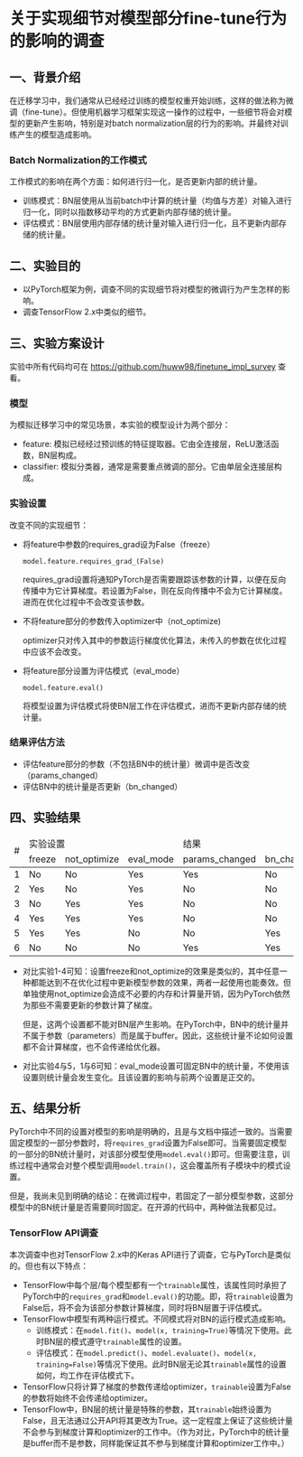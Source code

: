 # 关于实现细节对模型部分fine-tune行为的影响的调查

## 一、背景介绍

在迁移学习中，我们通常从已经经过训练的模型权重开始训练，这样的做法称为微调（fine-tune）。但使用机器学习框架实现这一操作的过程中，一些细节将会对模型的更新产生影响，特别是对batch normalization层的行为的影响。并最终对训练产生的模型造成影响。

### Batch Normalization的工作模式

工作模式的影响在两个方面：如何进行归一化，是否更新内部的统计量。

* 训练模式：BN层使用从当前batch中计算的统计量（均值与方差）对输入进行归一化，同时以指数移动平均的方式更新内部存储的统计量。
* 评估模式：BN层使用内部存储的统计量对输入进行归一化，且不更新内部存储的统计量。

## 二、实验目的

* 以PyTorch框架为例，调查不同的实现细节将对模型的微调行为产生怎样的影响。
* 调查TensorFlow 2.x中类似的细节。

## 三、实验方案设计

实验中所有代码均可在 https://github.com/huww98/finetune_impl_survey 查看。

### 模型

为模拟迁移学习中的常见场景，本实验的模型设计为两个部分：
* feature: 模拟已经经过预训练的特征提取器。它由全连接层，ReLU激活函数，BN层构成。
* classifier: 模拟分类器，通常是需要重点微调的部分。它由单层全连接层构成。

### 实验设置

改变不同的实现细节：
* 将feature中参数的requires_grad设为False（freeze）

  ```
  model.feature.requires_grad_(False)
  ```
  requires_grad设置将通知PyTorch是否需要跟踪该参数的计算，以便在反向传播中为它计算梯度。若设置为False，则在反向传播中不会为它计算梯度。进而在优化过程中不会改变该参数。

* 不将feature部分的参数传入optimizer中（not_optimize)

  optimizer只对传入其中的参数运行梯度优化算法，未传入的参数在优化过程中应该不会改变。

* 将feature部分设置为评估模式（eval_mode）

  ```
  model.feature.eval()
  ```

  将模型设置为评估模式将使BN层工作在评估模式，进而不更新内部存储的统计量。

### 结果评估方法

* 评估feature部分的参数（不包括BN中的统计量）微调中是否改变（params_changed）
* 评估BN中的统计量是否更新（bn_changed）

## 四、实验结果

<table>
    <thead>
        <tr>
            <td rowspan=2>#
            <td colspan=3>实验设置
            <td colspan=2>结果
        <tr>
            <td>freeze
            <td>not_optimize
            <td>eval_mode
            <td>params_changed
            <td>bn_changed
    </thead>
    <tbody>
        <tr><td>1<td>No <td>No <td>Yes<td>Yes<td>No
        <tr><td>2<td>Yes<td>No <td>Yes<td>No <td>No
        <tr><td>3<td>No <td>Yes<td>Yes<td>No <td>No
        <tr><td>4<td>Yes<td>Yes<td>Yes<td>No <td>No
        <tr><td>5<td>Yes<td>Yes<td>No <td>No <td>Yes
        <tr><td>6<td>No <td>No <td>No <td>Yes<td>Yes
    </tbody>
</table>

* 对比实验1-4可知：设置freeze和not_optimize的效果是类似的，其中任意一种都能达到不在优化过程中更新模型参数的效果，两者一起使用也能奏效。但单独使用not_optimize会造成不必要的内存和计算量开销，因为PyTorch依然为那些不需要更新的参数计算了梯度。

  但是，这两个设置都不能对BN层产生影响。在PyTorch中，BN中的统计量并不属于参数（parameters）而是属于buffer。因此，这些统计量不论如何设置都不会计算梯度，也不会传递给优化器。

* 对比实验4与5，1与6可知：eval_mode设置可固定BN中的统计量，不使用该设置则统计量会发生变化。且该设置的影响与前两个设置是正交的。

## 五、结果分析

PyTorch中不同的设置对模型的影响是明确的，且是与文档中描述一致的。当需要固定模型的一部分参数时，将`requires_grad`设置为False即可。当需要固定模型的一部分的BN统计量时，对该部分模型使用`model.eval()`即可。但需要注意，训练过程中通常会对整个模型调用`model.train()`，这会覆盖所有子模块中的模式设置。

但是，我尚未见到明确的结论：在微调过程中，若固定了一部分模型参数，这部分模型中的BN统计量是否需要同时固定。在开源的代码中，两种做法我都见过。

### TensorFlow API调查

本次调查中也对TensorFlow 2.x中的Keras API进行了调查，它与PyTorch是类似的。但也有以下特点：
* TensorFlow中每个层/每个模型都有一个`trainable`属性，该属性同时承担了PyTorch中的`requires_grad`和`model.eval()`的功能。即，将`trainable`设置为False后，将不会为该部分参数计算梯度，同时将BN层置于评估模式。
* TensorFlow中模型有两种运行模式。不同模式将对BN的运行模式造成影响。
    * 训练模式：在`model.fit()`、`model(x, training=True)`等情况下使用。此时BN层的模式遵守`trainable`属性的设置。
    * 评估模式：在`model.predict()`、`model.evaluate()`、`model(x, training=False)`等情况下使用。此时BN层无论其`trainable`属性的设置如何，均工作在评估模式下。
* TensorFlow只将计算了梯度的参数传递给optimizer，`trainable`设置为False的参数将始终不会传递给optimizer。
* TensorFlow中，BN层的统计量是特殊的参数，其`trainable`始终设置为False，且无法通过公开API将其更改为True。这一定程度上保证了这些统计量不会参与到梯度计算和optimizer的工作中。（作为对比，PyTorch中的统计量是buffer而不是参数，同样能保证其不参与到梯度计算和optimizer工作中。）
